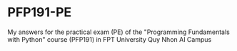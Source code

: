 # PFP191-PE
My answers for the practical exam (PE) of the "Programming Fundamentals with Python" course (PFP191) in FPT University Quy Nhon AI Campus
